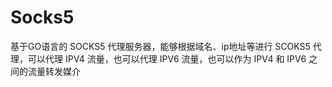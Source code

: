 # Socks5
基于GO语言的 SOCKS5 代理服务器，能够根据域名、ip地址等进行 SCOKS5 代理，可以代理 IPV4 流量，也可以代理 IPV6 流量，也可以作为 IPV4 和 IPV6 之间的流量转发媒介
